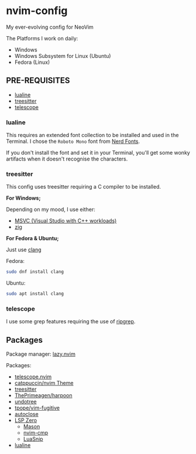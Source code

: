 # nvim-config

My ever-evolving config for NeoVim

The Platforms I work on daily:
- Windows
- Windows Subsystem for Linux (Ubuntu)
- Fedora (Linux)

## PRE-REQUISITES
- [lualine](#lualine)
- [treesitter](#treesitter)
- [telescope](#telescope)

### lualine

This requires an extended font collection to be installed and used in the Terminal. I chose the `Roboto Mono` font from [Nerd Fonts](https://www.nerdfonts.com/font-downloads).

If you don't install the font and set it in your Terminal, you'll get some wonky artifacts when it doesn't recognise the characters.

### treesitter

This config uses treesitter requiring a C compiler to be installed.

**For Windows;**

Depending on my mood, I use either:
- [MSVC (Visual Studio with C++ workloads)](https://visualstudio.microsoft.com/vs/features/cplusplus/)
- [zig](https://ziglang.org/)

**For Fedora & Ubuntu;**

Just use [clang](https://packages.fedoraproject.org/pkgs/llvm/clang/)

Fedora:
```sh
sudo dnf install clang
```

Ubuntu:
```sh
sudo apt install clang
```

### telescope

I use some grep features requiring the use of [ripgrep](https://github.com/BurntSushi/ripgrep#installation).

## Packages

Package manager: [lazy.nvim](https://github.com/folke/lazy.nvim)

Packages:
- [telescope.nvim](https://github.com/nvim-telescope/telescope.nvim)
- [catppuccin/nvim Theme](https://github.com/catppuccin/nvim)
- [treesitter](https://github.com/nvim-treesitter/nvim-treesitter)
- [ThePrimeagen/harpoon](https://github.com/ThePrimeagen/harpoon)
- [undotree](https://github.com/mbbill/undotree)
- [tpope/vim-fugitive](https://github.com/tpope/vim-fugitive)
- [autoclose](https://github.com/m4xshen/autoclose.nvim)
- [LSP Zero](https://github.com/VonHeikemen/lsp-zero.nvim)
    - [Mason](https://github.com/williamboman/mason.nvim)
    - [nvim-cmp](https://github.com/hrsh7th/nvim-cmp)
    - [LuaSnip](https://github.com/L3MON4D3/LuaSnip)
- [lualine](https://github.com/nvim-lualine/lualine.nvim)

